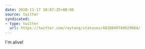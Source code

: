 ```yaml
---
date: 2010-11-17 10:07:35+00:00
source: twitter
syndicated:
- type: twitter
  url: https://twitter.com/roytang/statuses/4838049749929984/
---
```


I'm alive!
